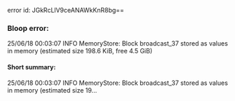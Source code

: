 error id: JGkRcLlV9ceANAWkKnR8bg==
### Bloop error:

25/06/18 00:03:07 INFO MemoryStore: Block broadcast_37 stored as values in memory (estimated size 198.6 KiB, free 4.5 GiB)
#### Short summary: 

25/06/18 00:03:07 INFO MemoryStore: Block broadcast_37 stored as values in memory (estimated size 19...